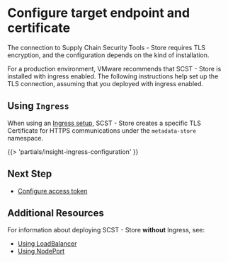 # Configure target endpoint and certificate

The connection to Supply Chain Security Tools - Store requires TLS
encryption, and the configuration depends on the kind of installation.

For a production environment, VMware recommends that SCST - Store is installed
with ingress enabled. The following instructions help set up the TLS connection,
assuming that you deployed with ingress enabled.

## Using `Ingress`

When using an [Ingress setup](ingress.hbs.md), SCST - Store creates a
specific TLS Certificate for HTTPS communications under the `metadata-store`
namespace.

{{> 'partials/insight-ingress-configuration' }}

## Next Step

- [Configure access token](configure-access-token.hbs.md)

## <a id='additional-resources'></a>Additional Resources

For information about deploying SCST - Store **without** Ingress, see:

- [Using LoadBalancer](use-load-balancer.hbs.md)
- [Using NodePort](use-node-port.hbs.md)
